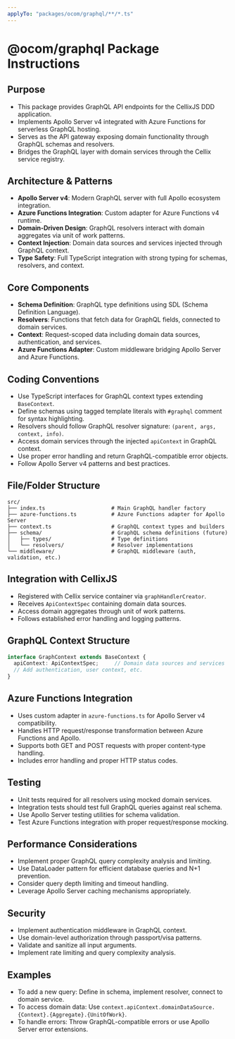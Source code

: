 ```yaml
---
applyTo: "packages/ocom/graphql/**/*.ts"
---
```

# @ocom/graphql Package Instructions

## Purpose
- This package provides GraphQL API endpoints for the CellixJS DDD application.
- Implements Apollo Server v4 integrated with Azure Functions for serverless GraphQL hosting.
- Serves as the API gateway exposing domain functionality through GraphQL schemas and resolvers.
- Bridges the GraphQL layer with domain services through the Cellix service registry.

## Architecture & Patterns
- **Apollo Server v4**: Modern GraphQL server with full Apollo ecosystem integration.
- **Azure Functions Integration**: Custom adapter for Azure Functions v4 runtime.
- **Domain-Driven Design**: GraphQL resolvers interact with domain aggregates via unit of work patterns.
- **Context Injection**: Domain data sources and services injected through GraphQL context.
- **Type Safety**: Full TypeScript integration with strong typing for schemas, resolvers, and context.

## Core Components
- **Schema Definition**: GraphQL type definitions using SDL (Schema Definition Language).
- **Resolvers**: Functions that fetch data for GraphQL fields, connected to domain services.
- **Context**: Request-scoped data including domain data sources, authentication, and services.
- **Azure Functions Adapter**: Custom middleware bridging Apollo Server and Azure Functions.

## Coding Conventions
- Use TypeScript interfaces for GraphQL context types extending `BaseContext`.
- Define schemas using tagged template literals with `#graphql` comment for syntax highlighting.
- Resolvers should follow GraphQL resolver signature: `(parent, args, context, info)`.
- Access domain services through the injected `apiContext` in GraphQL context.
- Use proper error handling and return GraphQL-compatible error objects.
- Follow Apollo Server v4 patterns and best practices.

## File/Folder Structure
```
src/
├── index.ts                     # Main GraphQL handler factory
├── azure-functions.ts           # Azure Functions adapter for Apollo Server
├── context.ts                   # GraphQL context types and builders
├── schema/                      # GraphQL schema definitions (future)
│   ├── types/                   # Type definitions
│   └── resolvers/               # Resolver implementations
└── middleware/                  # GraphQL middleware (auth, validation, etc.)
```

## Integration with CellixJS
- Registered with Cellix service container via `graphHandlerCreator`.
- Receives `ApiContextSpec` containing domain data sources.
- Access domain aggregates through unit of work patterns.
- Follows established error handling and logging patterns.

## GraphQL Context Structure
```typescript
interface GraphContext extends BaseContext {
  apiContext: ApiContextSpec;     // Domain data sources and services
  // Add authentication, user context, etc.
}
```

## Azure Functions Integration
- Uses custom adapter in `azure-functions.ts` for Apollo Server v4 compatibility.
- Handles HTTP request/response transformation between Azure Functions and Apollo.
- Supports both GET and POST requests with proper content-type handling.
- Includes error handling and proper HTTP status codes.

## Testing
- Unit tests required for all resolvers using mocked domain services.
- Integration tests should test full GraphQL queries against real schema.
- Use Apollo Server testing utilities for schema validation.
- Test Azure Functions integration with proper request/response mocking.

## Performance Considerations
- Implement proper GraphQL query complexity analysis and limiting.
- Use DataLoader pattern for efficient database queries and N+1 prevention.
- Consider query depth limiting and timeout handling.
- Leverage Apollo Server caching mechanisms appropriately.

## Security
- Implement authentication middleware in GraphQL context.
- Use domain-level authorization through passport/visa patterns.
- Validate and sanitize all input arguments.
- Implement rate limiting and query complexity analysis.

## Examples
- To add a new query: Define in schema, implement resolver, connect to domain service.
- To access domain data: Use `context.apiContext.domainDataSource.{Context}.{Aggregate}.{UnitOfWork}`.
- To handle errors: Throw GraphQL-compatible errors or use Apollo Server error extensions.